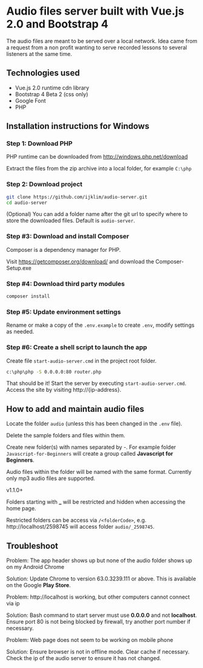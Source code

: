 # Audio files server built with Vue.js 2.0 and Bootstrap 4

The audio files are meant to be served over a local network. Idea came from a request from a non profit wanting to serve recorded lessons to several listeners at the same time.

## Technologies used

* Vue.js 2.0 runtime cdn library
* Bootstrap 4 Beta 2 (css only)
* Google Font
* PHP

## Installation instructions for Windows

### Step 1: Download PHP

PHP runtime can be downloaded from http://windows.php.net/download

Extract the files from the zip archive into a local folder, for example `C:\php`

### Step 2: Download project

```bash
git clone https://github.com/ijklim/audio-server.git
cd audio-server
```

(Optional) You can add a folder name after the git url to specify where to store the downloaded files. Default is `audio-server`.

### Step #3: Download and install Composer

Composer is a dependency manager for PHP.

Visit https://getcomposer.org/download/ and download the Composer-Setup.exe

### Step #4: Download third party modules

```bash
composer install
```

### Step #5: Update environment settings

Rename or make a copy of the `.env.example` to create `.env`, modify settings as needed.

### Step #6: Create a shell script to launch the app

Create file `start-audio-server.cmd` in the project root folder.

```bash
c:\php\php -S 0.0.0.0:80 router.php
```

That should be it! Start the server by executing `start-audio-server.cmd`. Access the site by visiting http://{ip-address}.

## How to add and maintain audio files

Locate the folder `audio` (unless this has been changed in the `.env` file).

Delete the sample folders and files within them.

Create new folder(s) with names separated by -. For example folder `Javascript-for-Beginners` will create a group called **Javascript for Beginners**.

Audio files within the folder will be named with the same format. Currently only mp3 audio files are supported.

v1.1.0+

Folders starting with **_** will be restricted and hidden when accessing the home page.

Restricted folders can be access via `/<folderCode>`, e.g. http://localhost/2598745 will access folder `audio/_2598745`.

## Troubleshoot

Problem: The app header shows up but none of the audio folder shows up on my Android Chrome

Solution: Update Chrome to version 63.0.3239.111 or above. This is available on the Google **Play Store**.

Problem: http://localhost is working, but other computers cannot connect via ip

Solution: Bash command to start server must use **0.0.0.0** and not **localhost**. Ensure port 80 is not being blocked by firewall, try another port number if necessary.

Problem: Web page does not seem to be working on mobile phone

Solution: Ensure browser is not in offline mode. Clear cache if necessary. Check the ip of the audio server to ensure it has not changed.